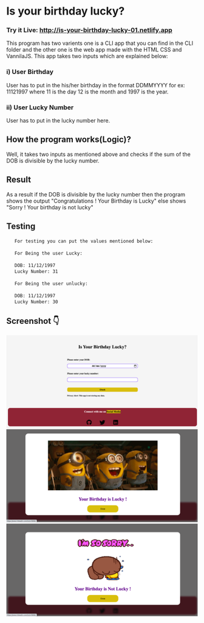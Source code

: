 # Is your birthday lucky?

### Try it Live: http://is-your-birthday-lucky-01.netlify.app

This program has two varients one is a CLI app that you can find in the CLI folder and the other one is the web app made with the HTML CSS and VannilaJS. This app takes two inputs which are explained below:

### i) User Birthday
    
User has to put in the his/her birthday in the format DDMMYYYY for ex: 11121997 where 11 is the day 12 is the month and 1997 is the year.

### ii) User Lucky Number

User has to put in the lucky number here.

## How the program works(Logic)?
   
Well, it takes two inputs as mentioned above and checks if the sum of the DOB is divisible by the lucky number.
    
## Result 

As a result if the DOB is divisible by the lucky number then the program shows the output "Congratulations ! Your Birthday is Lucky" else shows "Sorry ! Your birthday is not lucky"

## Testing

       For testing you can put the values mentioned below:

       For Being the user Lucky:

       DOB: 11/12/1997
       Lucky Number: 31

       For Being the user unlucky:

       DOB: 11/12/1997
       Lucky Number: 30

## Screenshot 👇

![lucky-birthday](./media/lucky-birthday-main.png)
![lucky-birthday-result](./media/lucky-birthday-result.png)
![lucky-birthday-not-lucky](./media/birthday-not-lucky.png)


